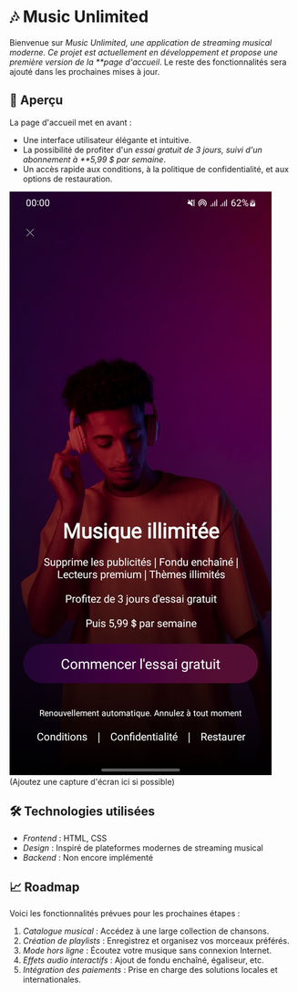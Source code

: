 # 🎶 Music Unlimited

Bienvenue sur _Music Unlimited, une application de streaming musical moderne. Ce projet est actuellement en développement et propose une première version de la \*\*page d'accueil_. Le reste des fonctionnalités sera ajouté dans les prochaines mises à jour.

## 🌟 Aperçu

La page d'accueil met en avant :

- Une interface utilisateur élégante et intuitive.
- La possibilité de profiter d'un _essai gratuit de 3 jours, suivi d'un abonnement à \*\*5,99 $ par semaine_.
- Un accès rapide aux conditions, à la politique de confidentialité, et aux options de restauration.

![Aperçu de l'application](assets/images/image-apercu.png.jpg)  
(Ajoutez une capture d'écran ici si possible)

## 🛠 Technologies utilisées

- _Frontend_ : HTML, CSS
- _Design_ : Inspiré de plateformes modernes de streaming musical
- _Backend_ : Non encore implémenté

## 📈 Roadmap

Voici les fonctionnalités prévues pour les prochaines étapes :

1. _Catalogue musical_ : Accédez à une large collection de chansons.
2. _Création de playlists_ : Enregistrez et organisez vos morceaux préférés.
3. _Mode hors ligne_ : Écoutez votre musique sans connexion Internet.
4. _Effets audio interactifs_ : Ajout de fondu enchaîné, égaliseur, etc.
5. _Intégration des paiements_ : Prise en charge des solutions locales et internationales.
